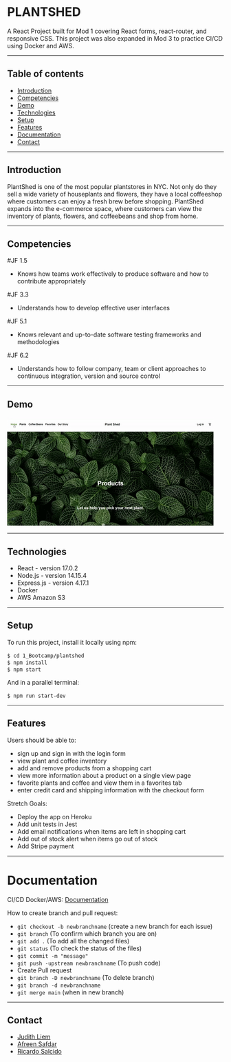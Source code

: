 # PLANTSHED

A React Project built for Mod 1 covering React forms, react-router, and responsive CSS. This project was also expanded in Mod 3 to practice CI/CD using Docker and AWS.

---

## Table of contents

- [Introduction](#introduction)
- [Competencies](#competencies)
- [Demo](#demo)
- [Technologies](#technologies)
- [Setup](#setup)
- [Features](#features)
- [Documentation](#documentation)
- [Contact](#contact)

---

## Introduction

PlantShed is one of the most popular plantstores in NYC. Not only do they sell a wide variety of houseplants and flowers, they have a local coffeeshop where customers can enjoy a fresh brew before shopping. PlantShed expands into the e-commerce space, where customers can view the inventory of plants, flowers, and coffeebeans and shop from home.

---

## Competencies

#JF 1.5

- Knows how teams work effectively to produce software and how
  to contribute appropriately

#JF 3.3

- Understands how to develop effective user interfaces

#JF 5.1

- Knows relevant and up-to-date software testing frameworks and
  methodologies

#JF 6.2

- Understands how to follow company, team or client approaches to
  continuous integration, version and source control

---

## Demo

![Demo](./demo.gif)

---

## Technologies

- React - version 17.0.2
- Node.js - version 14.15.4
- Express.js - version 4.17.1
- Docker
- AWS Amazon S3

---

## Setup

To run this project, install it locally using npm:

```
$ cd 1_Bootcamp/plantshed
$ npm install
$ npm start
```

And in a parallel terminal:

```
$ npm run start-dev
```

---

## Features

Users should be able to:

- sign up and sign in with the login form
- view plant and coffee inventory
- add and remove products from a shopping cart
- view more information about a product on a single view page
- favorite plants and coffee and view them in a favorites tab
- enter credit card and shipping information with the checkout form

Stretch Goals:

- Deploy the app on Heroku
- Add unit tests in Jest
- Add email notifications when items are left in shopping cart
- Add out of stock alert when items go out of stock
- Add Stripe payment

---

# Documentation

CI/CD Docker/AWS: [Documentation](https://docs.google.com/document/d/1slL3HBzbyACMiKK8fbBxgoZxzzHoYpz4Q1bb61ARbpo/edit?usp=sharing)

How to create branch and pull request:

- `git checkout -b newbranchname` (create a new branch for each issue)
- `git branch` (To confirm which branch you are on)
- `git add .` (To add all the changed files)
- `git status` (To check the status of the files)
- `git commit -m "message"`
- `git push -upstream newbranchname` (To push code)
- Create Pull request
- `git branch -D newbranchname` (To delete branch)
- `git branch -d newbranchname`
- `git merge main` (when in new branch)

---

## Contact

- [Judith Liem](https://github.com/jjliem)
- [Afreen Safdar](https://github.com/afreensafdar)
- [Ricardo Salcido](https://github.com/RSalcido2019)
